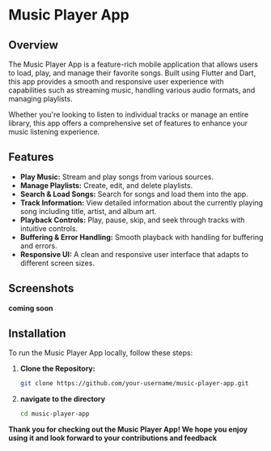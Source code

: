 # Music Player App

## Overview

The Music Player App is a feature-rich mobile application that allows users to load, play, and manage their favorite songs. Built using Flutter and Dart, this app provides a smooth and responsive user experience with capabilities such as streaming music, handling various audio formats, and managing playlists. 

Whether you're looking to listen to individual tracks or manage an entire library, this app offers a comprehensive set of features to enhance your music listening experience.

## Features

- **Play Music:** Stream and play songs from various sources.
- **Manage Playlists:** Create, edit, and delete playlists.
- **Search & Load Songs:** Search for songs and load them into the app.
- **Track Information:** View detailed information about the currently playing song including title, artist, and album art.
- **Playback Controls:** Play, pause, skip, and seek through tracks with intuitive controls.
- **Buffering & Error Handling:** Smooth playback with handling for buffering and errors.
- **Responsive UI:** A clean and responsive user interface that adapts to different screen sizes.

## Screenshots
**coming soon**
## Installation

To run the Music Player App locally, follow these steps:

1. **Clone the Repository:**
   ```bash
   git clone https://github.com/your-username/music-player-app.git
2. **navigate to the directory**
   ```bash
   cd music-player-app
**Thank you for checking out the Music Player App! We hope you enjoy using it and look forward to your contributions and feedback**
